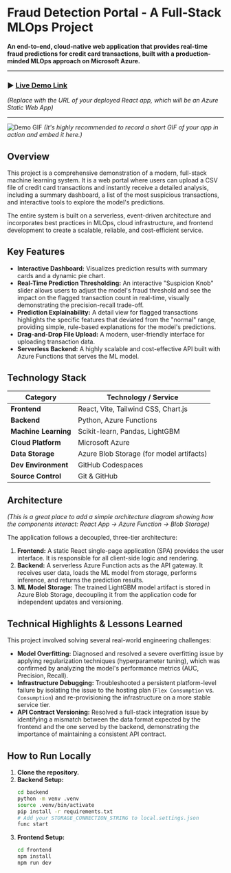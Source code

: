 #  Fraud Detection Portal - A Full-Stack MLOps Project

**An end-to-end, cloud-native web application that provides real-time fraud predictions for credit card transactions, built with a production-minded MLOps approach on Microsoft Azure.**

---

### ► [Live Demo Link](https://your-live-app-url.azurewebsites.net) 

*(Replace with the URL of your deployed React app, which will be an Azure Static Web App)*

---

![Demo GIF](https://your-link-to-a-demo-gif.com) 
*(It's highly recommended to record a short GIF of your app in action and embed it here.)*

## Overview

This project is a comprehensive demonstration of a modern, full-stack machine learning system. It is a web portal where users can upload a CSV file of credit card transactions and instantly receive a detailed analysis, including a summary dashboard, a list of the most suspicious transactions, and interactive tools to explore the model's predictions.

The entire system is built on a serverless, event-driven architecture and incorporates best practices in MLOps, cloud infrastructure, and frontend development to create a scalable, reliable, and cost-efficient service.

## Key Features

* **Interactive Dashboard:** Visualizes prediction results with summary cards and a dynamic pie chart.
* **Real-Time Prediction Thresholding:** An interactive "Suspicion Knob" slider allows users to adjust the model's fraud threshold and see the impact on the flagged transaction count in real-time, visually demonstrating the precision-recall trade-off.
* **Prediction Explainability:** A detail view for flagged transactions highlights the specific features that deviated from the "normal" range, providing simple, rule-based explanations for the model's predictions.
* **Drag-and-Drop File Upload:** A modern, user-friendly interface for uploading transaction data.
* **Serverless Backend:** A highly scalable and cost-effective API built with Azure Functions that serves the ML model.

## Technology Stack

| Category              | Technology / Service                               |
| --------------------- | -------------------------------------------------- |
| **Frontend** | React, Vite, Tailwind CSS, Chart.js                |
| **Backend** | Python, Azure Functions                            |
| **Machine Learning** | Scikit-learn, Pandas, LightGBM                     |
| **Cloud Platform** | Microsoft Azure                                    |
| **Data Storage** | Azure Blob Storage (for model artifacts)           |
| **Dev Environment** | GitHub Codespaces                                  |
| **Source Control** | Git & GitHub                                       |

## Architecture

*(This is a great place to add a simple architecture diagram showing how the components interact: React App -> Azure Function -> Blob Storage)*

The application follows a decoupled, three-tier architecture:
1.  **Frontend:** A static React single-page application (SPA) provides the user interface. It is responsible for all client-side logic and rendering.
2.  **Backend:** A serverless Azure Function acts as the API gateway. It receives user data, loads the ML model from storage, performs inference, and returns the prediction results.
3.  **ML Model Storage:** The trained LightGBM model artifact is stored in Azure Blob Storage, decoupling it from the application code for independent updates and versioning.

## Technical Highlights & Lessons Learned

This project involved solving several real-world engineering challenges:

* **Model Overfitting:** Diagnosed and resolved a severe overfitting issue by applying regularization techniques (hyperparameter tuning), which was confirmed by analyzing the model's performance metrics (AUC, Precision, Recall).
* **Infrastructure Debugging:** Troubleshooted a persistent platform-level failure by isolating the issue to the hosting plan (`Flex Consumption` vs. `Consumption`) and re-provisioning the infrastructure on a more stable service tier.
* **API Contract Versioning:** Resolved a full-stack integration issue by identifying a mismatch between the data format expected by the frontend and the one served by the backend, demonstrating the importance of maintaining a consistent API contract.

## How to Run Locally

1.  **Clone the repository.**
2.  **Backend Setup:**
    ```bash
    cd backend
    python -m venv .venv
    source .venv/bin/activate
    pip install -r requirements.txt
    # Add your STORAGE_CONNECTION_STRING to local.settings.json
    func start
    ```
3.  **Frontend Setup:**
    ```bash
    cd frontend
    npm install
    npm run dev
    ```

